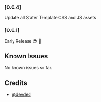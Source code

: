 ### [0.0.4]

Update all Stater Template CSS and JS assets

### [0.0.1]

Early Release 😍 🚀

## Known Issues

No known issues so far.

## Credits

- [@devded](https://github.com/devded)
